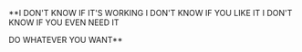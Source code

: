 **I DON'T KNOW IF IT'S WORKING
I DON'T KNOW IF YOU LIKE IT
I DON'T KNOW IF YOU EVEN NEED IT

DO WHATEVER YOU WANT**
